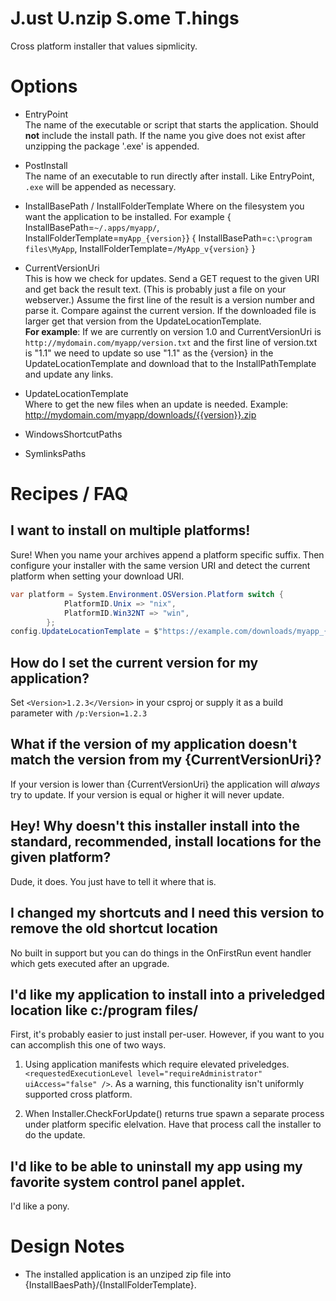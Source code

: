 
# J.ust U.nzip S.ome T.hings

Cross platform installer that values sipmlicity.


# Options

* EntryPoint  
    The name of the executable or script that starts the application. Should **not** include the install path. If the name you give does not exist after unzipping the package '.exe' is appended.

* PostInstall  
    The name of an executable to run directly after install. Like EntryPoint, `.exe` will be appended as necessary.


* InstallBasePath / InstallFolderTemplate
    Where on the filesystem you want the application to be installed. 
    For example { InstallBasePath=`~/.apps/myapp/`, InstallFolderTemplate=`myApp_{version}`} 
                { InstallBasePath=`c:\program files\MyApp`, InstallFolderTemplate=`/MyApp_v{version}` }

* CurrentVersionUri  
    This is how we check for updates.  Send a GET request to the given URI and get back the result text.  (This is probably just a file on your webserver.) Assume the first line of the result is a version number and parse it. Compare against the current version.  If the downloaded file is larger get that version from the UpdateLocationTemplate.  
    **For example**: If we are currently on version 1.0 and CurrentVersionUri is `http://mydomain.com/myapp/version.txt` and the first line of version.txt is "1.1" we need to update so use "1.1" as the {version} in the UpdateLocationTemplate and download that to the InstallPathTemplate and update any links.


* UpdateLocationTemplate  
    Where to get the new files when an update is needed.
    Example: http://mydomain.com/myapp/downloads/{{version}}.zip


* WindowsShortcutPaths
* SymlinksPaths

# Recipes / FAQ

## I want to install on multiple platforms!

Sure! When you name your archives append a platform specific suffix. Then configure your installer with the same version URI and detect the current platform when setting your download URI.
```csharp
var platform = System.Environment.OSVersion.Platform switch {
            PlatformID.Unix => "nix",
            PlatformID.Win32NT => "win",
        };
config.UpdateLocationTemplate = $"https://example.com/downloads/myapp_{{version}}_{platform}";
```

## How do I set the current version for my application?

Set ```<Version>1.2.3</Version>``` in your csproj or supply it as a build parameter with ```/p:Version=1.2.3```

## What if the version of my application doesn't match the version from my {CurrentVersionUri}?

If your version is lower than {CurrentVersionUri} the application will *always* try to update. If your version is equal or higher it will never update.

## Hey! Why doesn't this installer install into the standard, recommended, install locations for the given platform? 

Dude, it does. You just have to tell it where that is.

## I changed my shortcuts and I need this version to remove the old shortcut location

No built in support but you can do things in the OnFirstRun event handler which gets executed after an upgrade.

## I'd like my application to install into a priveledged location like c:/program files/

First, it's probably easier to just install per-user. However, if you want to you can accomplish this one of two ways.  

1. Using application manifests which require elevated priveledges. ```<requestedExecutionLevel level="requireAdministrator" uiAccess="false" />```.  As a warning, this functionality isn't uniformly supported cross platform.  

2. When Installer.CheckForUpdate() returns true spawn a separate process under platform specific elelvation. Have that process call the installer to do the update.

## I'd like to be able to uninstall my app using my favorite system control panel applet.

I'd like a pony.

# Design Notes

* The installed application is an unziped zip file into {InstallBaesPath}/{InstallFolderTemplate}.
